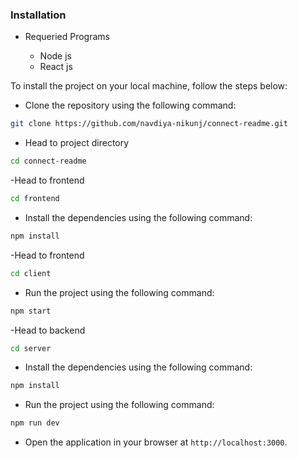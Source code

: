 ### Installation

- Requeried Programs

   - Node js
   - React js
    
To install the project on your local machine, follow the steps below:

- Clone the repository using the following command:

```bash
git clone https://github.com/navdiya-nikunj/connect-readme.git
```

- Head to project directory

```bash
cd connect-readme
```

-Head to frontend

```bash
cd frontend
```

- Install the dependencies using the following command:

```bash
npm install
```

-Head to frontend

```bash
cd client
```

- Run the project using the following command:

```sh
npm start
```

-Head to backend

```bash
cd server
```

- Install the dependencies using the following command:

```bash
npm install
```

- Run the project using the following command:

```sh
npm run dev
```

- Open the application in your browser at `http://localhost:3000`.
